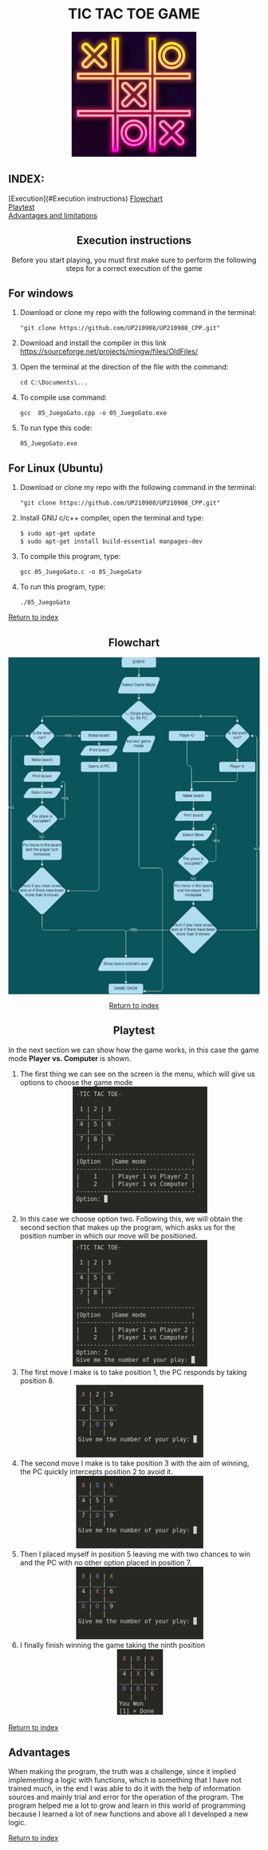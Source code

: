 <div align= "center">

<h1> TIC TAC TOE GAME </h1>

<img src="../imagenes/gatoimagen1.png" height="250" width="250"> 
</div align="center">
 
<h2>INDEX:</h2> 
  
[Execution](#Execution  instructions) 
[Flowchart](#Flowchart)  
[Playtest](#Playtest)  
[Advantages and limitations](#Advantages)  

  

   
<div align="center">
<h2>Execution instructions</h2>
  Before you start playing, you must first make sure to perform the following steps for a correct execution of the game
</div align="center">

<h2>For windows</h2>

1. Download or clone my repo with the following command in the terminal:
   
       "git clone https://github.com/UP210908/UP210908_CPP.git"

2. Download and install the compiler in this link https://sourceforge.net/projects/mingw/files/OldFiles/ 
3. Open the terminal at the direction of the file with the command:

       cd C:\Documents\...

4. To compile use command:

       gcc  05_JuegoGato.cpp -o 05_JuegoGato.exe

5. To run type this code:

       05_JuegoGato.exe

<h2> For Linux (Ubuntu)</h2>

1. Download or clone my repo with the following command in the terminal:
   
       "git clone https://github.com/UP210908/UP210908_CPP.git"

2. Install GNU c/c++ compiler, open the terminal and type:

       $ sudo apt-get update
       $ sudo apt-get install build-essential manpages-dev

3. To compile this program, type:

       gcc 05_JuegoGato.c -o 05_JuegoGato

4. To run this program, type:
   
       ./05_JuegoGato
       
[Return to index](#index)
<div align="center">

<h2>Flowchart</h2>
<img src="../imagenes/diagrama.png" align="center">
 
[Return to index](#index)
<h2>Playtest</h2>
</div align="center">

In the next section we can show how the game works, in this case the game mode <b>Player vs. Computer</b> is shown.

<ol>
<li> The first thing we can see on the screen is the menu, which will give us options to choose the game mode
     <div align="center">
     <img src="../imagenes/Screengato1.png">
     </div>
<li>In this case we choose option two. Following this, we will obtain the second section that makes up the program, which asks us for the position number in which our move will be positioned.
     <div align="center">
     <img src="../imagenes/Screengato2.png">
 </div>
 <li>The first move I make is to take position 1, the PC responds by taking position 8.
     <div align="center">
     <img src="../imagenes/Screengato3.png">
      </div>
<li>The second move I make is to take position 3 with the aim of winning, the PC quickly intercepts position 2 to avoid it.
     <div align="center">
     <img src="../imagenes/Screengato4.png">
      </div>
<li>Then I placed myself in position 5 leaving me with two chances to win and the PC with no other option placed in position 7.      
     <div align="center">
     <img src="../imagenes/Screengato5.png">
      </div>
<li>I finally finish winning the game taking the ninth position
     <div align="center">
     <img src="../imagenes/Screengato6.png">
      </div>   
</ol>

[Return to index](#index)
<h2>Advantages</h2>

When making the program, the truth was a challenge, since it implied implementing a logic with functions, which is something that I have not trained much, in the end I was able to do it with the help of information sources and mainly trial and error for the operation of the program.
The program helped me a lot to grow and learn in this world of programming because I learned a lot of new functions and above all I developed a new logic.

[Return to index](#index)

